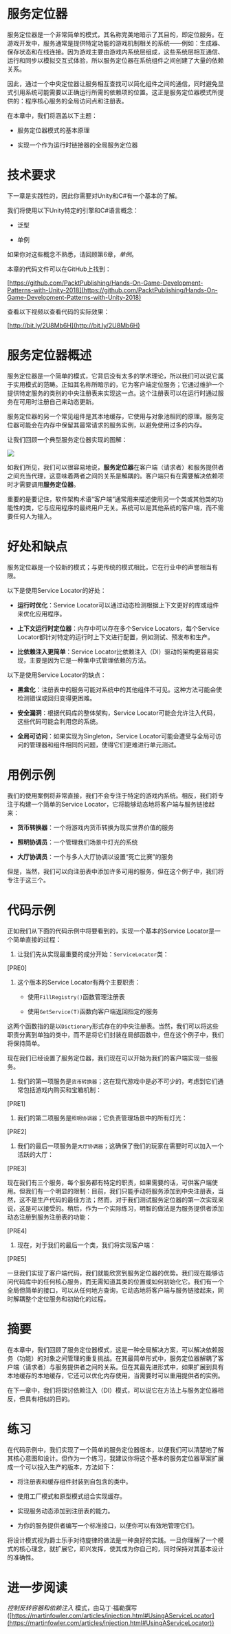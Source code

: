 # 服务定位器

服务定位器是一个非常简单的模式，其名称完美地暗示了其目的，即定位服务。在游戏开发中，服务通常是提供特定功能的游戏机制相关的系统——例如：生成器、保存状态和在线连接。因为游戏主要由游戏内系统层组成，这些系统层相互通信、运行和同步以模拟交互式体验，所以服务定位器在系统组件之间创建了大量的依赖关系。

因此，通过一个中央定位器让服务相互查找可以简化组件之间的通信，同时避免显式引用系统可能需要以正确运行所需的依赖项的位置。这正是服务定位器模式所提供的：程序核心服务的全局访问点和注册表。

在本章中，我们将涵盖以下主题：

+   服务定位器模式的基本原理

+   实现一个作为运行时链接器的全局服务定位器

# 技术要求

下一章是实践性的，因此你需要对Unity和C#有一个基本的了解。

我们将使用以下Unity特定的引擎和C#语言概念：

+   泛型

+   单例

如果你对这些概念不熟悉，请回顾第6章，*单例*。

本章的代码文件可以在GitHub上找到：

[https://github.com/PacktPublishing/Hands-On-Game-Development-Patterns-with-Unity-2018](https://github.com/PacktPublishing/Hands-On-Game-Development-Patterns-with-Unity-2018)

查看以下视频以查看代码的实际效果：

[http://bit.ly/2U8Mb6H](http://bit.ly/2U8Mb6H)

# 服务定位器概述

服务定位器是一个简单的模式，它背后没有太多的学术理论，所以我们可以说它属于实用模式的范畴。正如其名称所暗示的，它为客户端定位服务；它通过维护一个提供特定服务的类别的中央注册表来实现这一点。这个注册表可以在运行时通过服务在可用时注册自己来动态更新。

服务定位器的另一个常见组件是其本地缓存，它使用与对象池相同的原理。服务定位器可能会在内存中保留其最常请求的服务实例，以避免使用过多的内存。

让我们回顾一个典型服务定位器实现的图解：

![](img/a7a4dcba-0fc5-432d-a9e7-67707cca2edc.png)

如我们所见，我们可以很容易地说，**服务定位器**在客户端（请求者）和服务提供者之间充当代理，这意味着两者之间的关系是解耦的。客户端只有在需要解决依赖项时才需要调用**服务定位器**。

重要的是要记住，软件架构术语“客户端”通常用来描述使用另一个类或其他类的功能性的类，它与应用程序的最终用户无关。系统可以是其他系统的客户端，而不需要任何人为输入。

# 好处和缺点

服务定位器是一个较新的模式；与更传统的模式相比，它在行业中的声誉相当有限。

以下是使用Service Locator的好处：

+   **运行时优化**：Service Locator可以通过动态检测根据上下文更好的库或组件来优化应用程序。

+   **上下文运行时定位器**：内存中可以存在多个Service Locators，每个Service Locator都针对特定的运行时上下文进行配置，例如测试、预发布和生产。

+   **比依赖注入更简单**：Service Locator比依赖注入（DI）驱动的架构更容易实现，主要是因为它是一种集中式管理依赖的方法。

以下是使用Service Locator的缺点：

+   **黑盒化**：注册表中的服务可能对系统中的其他组件不可见。这种方法可能会使检测错误或回归变得更困难。

+   **安全漏洞**：根据代码库的整体架构，Service Locator可能会允许注入代码，这些代码可能会利用您的系统。

+   **全局可访问**：如果实现为Singleton，Service Locator可能会遭受与全局可访问的管理器和组件相同的问题，使得它们更难进行单元测试。

# 用例示例

我们的使用案例将非常直接，我们不会专注于特定的游戏内系统。相反，我们将专注于构建一个简单的Service Locator，它将能够动态地将客户端与服务链接起来：

+   **货币转换器**：一个将游戏内货币转换为现实世界价值的服务

+   **照明协调员**：一个管理我们场景中灯光的系统

+   **大厅协调员**：一个与多人大厅协调以设置“死亡比赛”的服务

但是，当然，我们可以向注册表中添加许多可用的服务，但在这个例子中，我们将专注于这三个。

# 代码示例

正如我们从下面的代码示例中将要看到的，实现一个基本的Service Locator是一个简单直接的过程：

1.  让我们先从实现最重要的成分开始：`ServiceLocator`类：

[PRE0]

1.  这个版本的Service Locator有两个主要职责：

    +   使用`FillRegistry()`函数管理注册表

    +   使用`GetService(T)`函数向客户端返回指定的服务

这两个函数指的是以`Dictionary`形式存在的中央注册表。当然，我们可以将这些职责分离到单独的类中，而不是将它们封装在局部函数中，但在这个例子中，我们将保持简单。

现在我们已经设置了服务定位器，我们现在可以开始为我们的客户端实现一些服务。

1.  我们的第一项服务是`货币转换器`；这在现代游戏中是必不可少的，考虑到它们通常包括游戏内购买和宝箱机制：

[PRE1]

1.  我们的第二项服务是`照明协调器`；它负责管理场景中的所有灯光：

[PRE2]

1.  我们的最后一项服务是`大厅协调器`；这确保了我们的玩家在需要时可以加入一个活跃的大厅：

[PRE3]

现在我们有三个服务，每个服务都有特定的职责，如果需要的话，可供客户端使用。但我们有一个明显的限制：目前，我们只能手动将服务添加到中央注册表，当然，这不是生产代码的最佳方法；然而，对于我们测试服务定位器的第一次实现来说，这是可以接受的。稍后，作为一个实际练习，明智的做法是为服务提供者添加动态注册到服务注册表的功能：

[PRE4]

1.  现在，对于我们的最后一个类，我们将实现客户端：

[PRE5]

一旦我们实现了客户端代码，我们就能欣赏到服务定位器的优势。我们现在能够访问代码库中的任何核心服务，而无需知道其类的位置或如何初始化它。我们有一个全局但简单的接口，可以从任何地方查询，它动态地将客户端与服务链接起来，同时解耦整个定位服务和初始化的过程。

# 摘要

在本章中，我们回顾了服务定位器模式，这是一种全局解决方案，可以解决依赖服务（功能）的对象之间管理的重复挑战。在其最简单形式中，服务定位器解耦了客户端（请求者）与服务提供者之间的关系。但在其最先进形式中，如果扩展到具有本地缓存的本地缓存，它还可以优化内存使用，当需要时可以重用提供者的实例。

在下一章中，我们将探讨依赖注入（DI）模式，可以说它在方法上与服务定位器相反，但具有相似的目的。

# 练习

在代码示例中，我们实现了一个简单的服务定位器版本，以便我们可以清楚地了解其核心意图和设计。但作为一个练习，我建议你将这个基本的服务定位器草案扩展成一个可以投入生产的版本，方法如下：

+   将注册表和缓存组件封装到自包含的类中。

+   使用工厂模式和原型模式组合实现缓存。

+   实现服务动态添加到注册表的能力。

+   为你的服务提供者编写一个标准接口，以便你可以有效地管理它们。

将设计模式视为爵士乐手对待旋律的做法是一种良好的实践。一旦你理解了一个模式的核心理念，就扩展它，即兴发挥，使其成为你自己的，同时保持对其基本设计的准确性。

# 进一步阅读

*控制反转容器和依赖注入* 模式，由马丁·福勒撰写([https://martinfowler.com/articles/injection.html#UsingAServiceLocator](https://martinfowler.com/articles/injection.html#UsingAServiceLocator))
